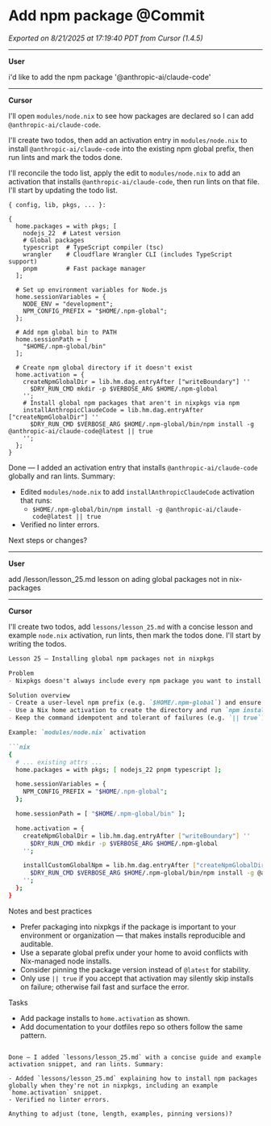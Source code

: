 # Add npm package @Commit
_Exported on 8/21/2025 at 17:19:40 PDT from Cursor (1.4.5)_

---

**User**

i'd like to add the npm package '@anthropic-ai/claude-code'

---

**Cursor**

I'll open `modules/node.nix` to see how packages are declared so I can add `@anthropic-ai/claude-code`.

I'll create two todos, then add an activation entry in `modules/node.nix` to install `@anthropic-ai/claude-code` into the existing npm global prefix, then run lints and mark the todos done.

I'll reconcile the todo list, apply the edit to `modules/node.nix` to add an activation that installs `@anthropic-ai/claude-code`, then run lints on that file. I'll start by updating the todo list.

```plaintext
{ config, lib, pkgs, ... }:

{
  home.packages = with pkgs; [
    nodejs_22  # Latest version
    # Global packages
    typescript  # TypeScript compiler (tsc)
    wrangler    # Cloudflare Wrangler CLI (includes TypeScript support)
    pnpm        # Fast package manager
  ];

  # Set up environment variables for Node.js
  home.sessionVariables = {
    NODE_ENV = "development";
    NPM_CONFIG_PREFIX = "$HOME/.npm-global";
  };

  # Add npm global bin to PATH
  home.sessionPath = [
    "$HOME/.npm-global/bin"
  ];

  # Create npm global directory if it doesn't exist
  home.activation = {
    createNpmGlobalDir = lib.hm.dag.entryAfter ["writeBoundary"] ''
      $DRY_RUN_CMD mkdir -p $VERBOSE_ARG $HOME/.npm-global
    '';
    # Install global npm packages that aren't in nixpkgs via npm
    installAnthropicClaudeCode = lib.hm.dag.entryAfter ["createNpmGlobalDir"] ''
      $DRY_RUN_CMD $VERBOSE_ARG $HOME/.npm-global/bin/npm install -g @anthropic-ai/claude-code@latest || true
    '';
  };
} 

```

Done — I added an activation entry that installs `@anthropic-ai/claude-code` globally and ran lints. Summary:

- Edited `modules/node.nix` to add `installAnthropicClaudeCode` activation that runs:
  - `$HOME/.npm-global/bin/npm install -g @anthropic-ai/claude-code@latest || true`
- Verified no linter errors.

Next steps or changes?

---

**User**

add /lesson/lesson_25.md lesson on ading global packages not in nix-packages

---

**Cursor**

I'll create two todos, add `lessons/lesson_25.md` with a concise lesson and example `node.nix` activation, run lints, then mark the todos done. I'll start by writing the todos.

```markdown
Lesson 25 — Installing global npm packages not in nixpkgs

Problem
- Nixpkgs doesn't always include every npm package you want to install globally (for CLI tools, language servers, etc.). You still want reproducible setup and to avoid installing things into the system node that Nix manages.

Solution overview
- Create a user-level npm prefix (e.g. `$HOME/.npm-global`) and ensure it's on your `PATH`.
- Use a Nix home activation to create the directory and run `npm install -g` for packages missing from nixpkgs.
- Keep the command idempotent and tolerant of failures (e.g. `|| true`) so activation doesn't fail builds if npm install transiently fails.

Example: `modules/node.nix` activation

```nix
{
  # ... existing attrs ...
  home.packages = with pkgs; [ nodejs_22 pnpm typescript ];

  home.sessionVariables = {
    NPM_CONFIG_PREFIX = "$HOME/.npm-global";
  };

  home.sessionPath = [ "$HOME/.npm-global/bin" ];

  home.activation = {
    createNpmGlobalDir = lib.hm.dag.entryAfter ["writeBoundary"] ''
      $DRY_RUN_CMD mkdir -p $VERBOSE_ARG $HOME/.npm-global
    '';

    installCustomGlobalNpm = lib.hm.dag.entryAfter ["createNpmGlobalDir"] ''
      $DRY_RUN_CMD $VERBOSE_ARG $HOME/.npm-global/bin/npm install -g @anthropic-ai/claude-code@latest || true
    '';
  };
}
```

Notes and best practices
- Prefer packaging into nixpkgs if the package is important to your environment or organization — that makes installs reproducible and auditable.
- Use a separate global prefix under your home to avoid conflicts with Nix-managed node installs.
- Consider pinning the package version instead of `@latest` for stability.
- Only use `|| true` if you accept that activation may silently skip installs on failure; otherwise fail fast and surface the error.

Tasks
- Add package installs to `home.activation` as shown.
- Add documentation to your dotfiles repo so others follow the same pattern.


```

Done — I added `lessons/lesson_25.md` with a concise guide and example activation snippet, and ran lints. Summary:

- Added `lessons/lesson_25.md` explaining how to install npm packages globally when they're not in nixpkgs, including an example `home.activation` snippet.
- Verified no linter errors.

Anything to adjust (tone, length, examples, pinning versions)?


